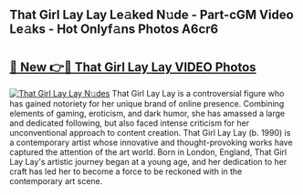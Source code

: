 ## That Girl Lay Lay Le𝚊ked N𝚞de - Part-cGM Video Le𝚊ks - Hot Onlyf𝚊ns Photos A6cr6

# <h2><a href="http://ab81575.deff.icu/?id=That+Girl+Lay+Lay">🔗 New 👉🔴 That Girl Lay Lay VIDEO Photos</a></h2>

[![That Girl Lay Lay N𝚞des](https://i.imgur.com/rIISA9y.gif)](http://ab81575.deff.icu/?id=That+Girl+Lay+Lay)
That Girl Lay Lay is a controversial figure who has gained notoriety for her unique brand of online presence. Combining elements of gaming, eroticism, and dark humor, she has amassed a large and dedicated following, but also faced intense criticism for her unconventional approach to content creation. That Girl Lay Lay (b. 1990) is a contemporary artist whose innovative and thought-provoking works have captured the attention of the art world. Born in London, England, That Girl Lay Lay's artistic journey began at a young age, and her dedication to her craft has led her to become a force to be reckoned with in the contemporary art scene.
